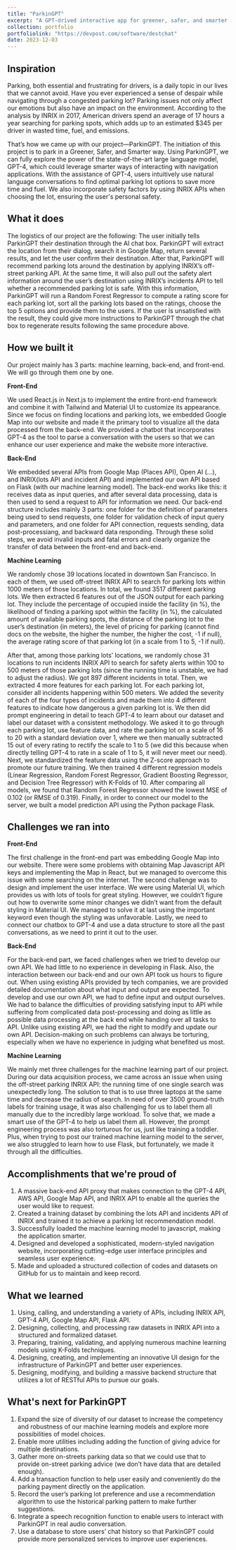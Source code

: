 ```yaml
---
title: "ParkinGPT"
excerpt: "A GPT-drived interactive app for greener, safer, and smarter parking<br/><img src='/images/parkingpt.jpeg'><br/>Image Source: [ChatGPT](https://chat.openai.com/)"
collection: portfolio
portfoliolink: "https://devpost.com/software/destchat"
date: 2023-12-03
---
```


## Inspiration

Parking, both essential and frustrating for drivers, is a daily topic in our lives that we cannot avoid. Have you ever experienced a sense of despair while navigating through a congested parking lot? Parking issues not only affect our emotions but also have an impact on the environment. According to the analysis by INRIX in 2017, American drivers spend an average of 17 hours a year searching for parking spots, which adds up to an estimated $345 per driver in wasted time, fuel, and emissions.

That’s how we came up with our project—ParkinGPT. The initiation of this project is to park in a Greener, Safer, and Smarter way. Using ParkinGPT, we can fully explore the power of the state-of-the-art large language model, GPT-4, which could leverage smarter ways of interacting with navigation applications. With the assistance of GPT-4, users intuitively use natural language conversations to find optimal parking lot options to save more time and fuel. We also incorporate safety factors by using INRIX APIs when choosing the lot, ensuring the user's personal safety.


## What it does

The logistics of our project are the following: The user initially tells ParkinGPT their destination through the AI chat box. ParkinGPT will extract the location from their dialog, search it in Google Map, return several results, and let the user confirm their destination. After that, ParkinGPT will recommend parking lots around the destination by applying INRIX’s off-street parking API. At the same time, it will also pull out the safety alert information around the user’s destination using INRIX’s incidents API to tell whether a recommended parking lot is safe. With this information, ParkinGPT will run a Random Forest Regressor to compute a rating score for each parking lot, sort all the parking lots based on the ratings, choose the top 5 options and provide them to the users. If the user is unsatisfied with the result, they could give more instructions to ParkinGPT through the chat box to regenerate results following the same procedure above.


## How we built it

Our project mainly has 3 parts: machine learning, back-end, and front-end. We will go through them one by one.

**Front-End**

We used React.js in Next.js to implement the entire front-end framework and combine it with Tailwind and Material UI to customize its appearance. Since we focus on finding locations and parking lots, we embedded Google Map into our website and made it the primary tool to visualize all the data processed from the back-end. We provided a chatbot that incorporates GPT-4 as the tool to parse a conversation with the users so that we can enhance our user experience and make the website more interactive. 

**Back-End**

We embedded several APIs from Google Map (Places API), Open AI (...), and INRIX(lots API and incident API) and implemented our own API based on Flask (with our machine learning model). The back-end works like this: it receives data as input queries, and after several data processing, data is then used to send a request to API for information we need. Our back-end structure includes mainly 3 parts: one folder for the definition of parameters being used to send requests, one folder for validation check of input query and parameters, and one folder for API connection, requests sending, data post-processiang, and backward data responding. Through these solid steps, we avoid invalid inputs and fatal errors and clearly organize the transfer of data between the front-end and back-end.

**Machine Learning**

We randomly chose 39 locations located in downtown San Francisco. In each of them, we used off-street INRIX API to search for parking lots within 1000 meters of those locations. In total, we found 3517 different parking lots. We then extracted 6 features out of the JSON output for each parking lot. They include the percentage of occupied inside the facility (in %), the likelihood of finding a parking spot within the facility (in %), the calculated amount of available parking spots, the distance of the parking lot to the user’s destination (in meters), the level of pricing for parking (cannot find docs on the website, the higher the number, the higher the cost, -1 if null), the average rating score of that parking lot (in a scale from 1 to 5, -1 if null). 

After that, among those parking lots’ locations, we randomly chose 31 locations to run incidents INRIX API to search for safety alerts within 100 to 500 meters of those parking lots (since the running time is unstable, we had to adjust the radius). We got 897 different incidents in total. Then, we extracted 4 more features for each parking lot. For each parking lot, consider all incidents happening within 500 meters. We added the severity of each of the four types of incidents and made them into 4 different features to indicate how dangerous a given parking lot is. We then did prompt engineering in detail to teach GPT-4 to learn about our dataset and label our dataset with a consistent methodology. We asked it to go through each parking lot, use feature data, and rate the parking lot on a scale of 16 to 20 with a standard deviation over 1, where we then manually subtracted 15 out of every rating to rectify the scale to 1 to 5 (we did this because when directly telling GPT-4 to rate in a scale of 1 to 5, it will never meet our need). Next, we standardized the feature data using the Z-score approach to promote our future training. We then trained 4 different regression models (Linear Regression, Random Forest Regressor, Gradient Boosting Regressor, and Decision Tree Regressor) with K-Folds of 10. After comparing all models, we found that Random Forest Regressor showed the lowest MSE of 0.102 (or RMSE of 0.319). Finally, in order to connect our model to the server, we built a model prediction API using the Python package Flask.


## Challenges we ran into

**Front-End**

The first challenge in the front-end part was embedding Google Map into our website. There were some problems with obtaining Map Javascript API keys and implementing the Map in React, but we managed to overcome this issue with some searching on the internet. The second challenge was to design and implement the user interface. We were using Material UI, which provides us with lots of tools for great styling. However, we couldn’t figure out how to overwrite some minor changes we didn’t want from the default styling in Material UI. We managed to solve it at last using the important keyword even though the styling was unfavorable. Lastly, we need to connect our chatbox to GPT-4 and use a data structure to store all the past conversations, as we need to print it out to the user. 

**Back-End**

For the back-end part, we faced challenges when we tried to develop our own API. We had little to no experience in developing in Flask. Also, the interaction between our back-end and our own API took us hours to figure out. When using existing APIs provided by tech companies, we are provided detailed documentation about what input and output are expected. To develop and use our own API, we had to define input and output ourselves. We had to balance the difficulties of providing satisfying input to API while suffering from complicated data post-processing and doing as little as possible data processing at the back end while handing over all tasks to API. Unlike using existing API, we had the right to modify and update our own API. Decision-making on such problems can always be torturing, especially when we have no experience in judging what benefited us most.

**Machine Learning**

We mainly met three challenges for the machine learning part of our project. During our data acquisition process, we came across an issue when using the off-street parking INRIX API: the running time of one single search was unexpectedly long. The solution to that is to use three laptops at the same time and decrease the radius of search. In need of over 3500 ground-truth labels for training usage, it was also challenging for us to label them all manually due to the incredibly large workload. To solve that, we made a smart use of the GPT-4 to help us label them all. However, the prompt engineering process was also torturous for us, just like training a toddler. Plus, when trying to post our trained machine learning model to the server, we also struggled to learn how to use Flask, but fortunately, we made it through all the difficulties.


## Accomplishments that we're proud of

1. A massive back-end API proxy that makes connection to the GPT-4 API, AWS API, Google Map API, and INRIX API to enable all the queries the user would like to request. 
2. Created a training dataset by combining the lots API and incidents API of INRIX and trained it to achieve a parking lot recommendation model.
3. Successfully loaded the machine learning model to javascript, making the application smarter.
4. Designed and developed a sophisticated, modern-styled navigation website, incorporating cutting-edge user interface principles and seamless user experience.
5. Made and uploaded a structured collection of codes and datasets on GitHub for us to maintain and keep record.


## What we learned

1. Using, calling, and understanding a variety of APIs, including INRIX API, GPT-4 API, Google Map API, Flask API.
2. Designing, collecting, and processing raw datasets in INRIX API into a structured and formalized dataset.
3. Preparing, training, validating, and applying numerous machine learning models using K-Folds techniques.
4. Designing, creating, and implementing an innovative UI design for the infrastructure of ParkinGPT and better user experiences.
5. Designing, modifying, and building a massive backend structure that utilizes a lot of RESTful APIs to pursue our goals.


## What's next for ParkinGPT

1. Expand the size of diversity of our dataset to increase the competency and robustness of our machine learning models and explore more possibilities of model choices.
2. Enable more utilities including adding the function of giving advice for multiple destinations.
3. Gather more on-streets parking data so that we could use that to provide on-street parking advice (we don’t have data that are detailed enough).
4. Add a transaction function to help user easily and conveniently do the parking payment directly on the application.
5. Record the user’s parking lot preference and use a recommendation algorithm to use the historical parking pattern to make further suggestions.
6. Integrate a speech recognition function to enable users to interact with ParkinGPT in real audio conversation.
7. Use a database to store users’ chat history so that ParkinGPT could provide more personalized services to improve user experiences.
